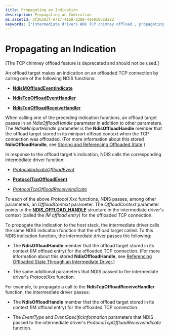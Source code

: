 ```yaml
---
title: Propagating an Indication
description: Propagating an Indication
ms.assetid: df26503f-e717-41b8-b208-41e0193cd222
keywords: ["intermediate drivers WDK TCP chimney offload , propagating indication", "indication propagation WDK TCP chimney offload", "propagating offloaded TCP connection indication"]
---
```


# Propagating an Indication


\[The TCP chimney offload feature is deprecated and should not be used.\]

An offload target makes an indication on an offloaded TCP connection by calling one of the following NDIS functions:

-   [**NdisMOffloadEventIndicate**](https://msdn.microsoft.com/library/windows/hardware/ff563619)

-   [**NdisTcpOffloadEventHandler**](https://msdn.microsoft.com/library/windows/hardware/ff564595)

-   [**NdisTcpOffloadReceiveHandler**](https://msdn.microsoft.com/library/windows/hardware/ff564606)

When calling one of the preceding indication functions, an offload target passes in an *NdisOffloadHandle* parameter in addition to other parameters. The *NdisMiniportHandle* parameter is the **NdisOffloadHandle** member that the offload target stored in its miniport offload context when the TCP connection was offloaded. (For more information about this stored **NdisOffloadHandle**, see [Storing and Referencing Offloaded State](storing-and-referencing-offloaded-state.md).)

In response to the offload target's indication, NDIS calls the corresponding intermediate driver function:

-   [*ProtocolIndicateOffloadEvent*](https://msdn.microsoft.com/library/windows/hardware/ff570260)

-   [**ProtocolTcpOffloadEvent**](https://msdn.microsoft.com/library/windows/hardware/ff570272)

-   [*ProtocolTcpOffloadReceiveIndicate*](https://msdn.microsoft.com/library/windows/hardware/ff570275)

To each of the above *Protocol* Xxx functions, NDIS passes, among other parameters, an *OffloadContext* parameter. The *OffloadContext* parameter points to the [**NDIS\_OFFLOAD\_HANDLE**](https://msdn.microsoft.com/library/windows/hardware/ff566705) structure in the intermediate driver's context (called the *IM offload entry*) for the offloaded TCP connection.

To propagate the indication to the host stack, the intermediate driver calls the same NDIS indication function that the offload target called. To this NDIS indication function, the intermediate driver passes the following:

-   The **NdisOffloadHandle** member that the offload target stored in its context (IM offload entry) for the offloaded TCP connection. (For more information about this stored **NdisOffloadHandle**, see [Referencing Offloaded State Through an Intermediate Driver](referencing-offloaded-state-through-an-intermediate-driver.md).)

-   The same additional parameters that NDIS passed to the intermediate driver's *ProtocolXxx* function.

For example, to propagate a call to the **NdisTcpOffloadReceiveHandler** function, the intermediate driver passes:

-   The **NdisOffloadHandle** member that the offload target stored in its context (IM offload entry) for the offloaded TCP connection.

-   The *EventType* and *EventSpecificInformation* parameters that NDIS passed to the intermediate driver's *ProtocolTcpOffloadReceiveIndicate* function.

 

 





